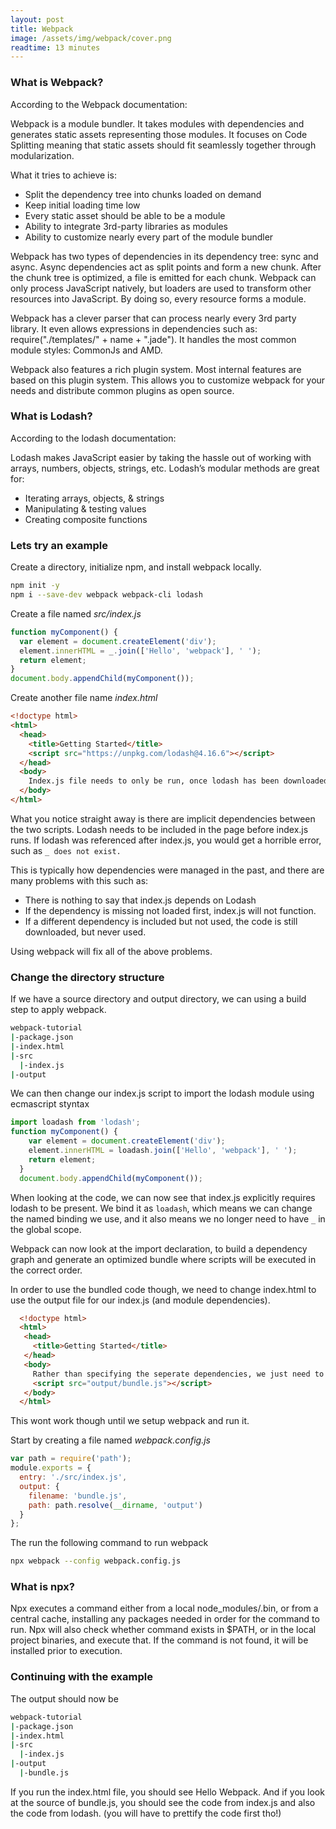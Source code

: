 ```yaml
---
layout: post
title: Webpack
image: /assets/img/webpack/cover.png
readtime: 13 minutes
---
```


### What is Webpack?

According to the Webpack documentation:

Webpack is a module bundler. It takes modules with dependencies and generates static assets representing those modules. It focuses on Code Splitting meaning that static assets should fit seamlessly together through modularization.

What it tries to achieve is: 

- Split the dependency tree into chunks loaded on demand
- Keep initial loading time low
- Every static asset should be able to be a module
- Ability to integrate 3rd-party libraries as modules
- Ability to customize nearly every part of the module bundler

Webpack has two types of dependencies in its dependency tree: sync and async. Async dependencies act as split points and form a new chunk. After the chunk tree is optimized, a file is emitted for each chunk. Webpack can only process JavaScript natively, but loaders are used to transform other resources into JavaScript. By doing so, every resource forms a module.

Webpack has a clever parser that can process nearly every 3rd party library. It even allows expressions in dependencies such as: require("./templates/" + name + ".jade"). It handles the most common module styles: CommonJs and AMD.

Webpack also  features a rich plugin system. Most internal features are based on this plugin system. This allows you to customize webpack for your needs and distribute common plugins as open source.

### What is Lodash?

According to the lodash documentation:

Lodash makes JavaScript easier by taking the hassle out of working with arrays,
numbers, objects, strings, etc. Lodash’s modular methods are great for:

- Iterating arrays, objects, & strings
- Manipulating & testing values
- Creating composite functions

### Lets try an example

Create a directory, initialize npm, and install webpack locally.

```bash
npm init -y
npm i --save-dev webpack webpack-cli lodash
```

Create a file named *src/index.js*

```javascript
function myComponent() {
  var element = document.createElement('div');
  element.innerHTML = _.join(['Hello', 'webpack'], ' ');
  return element;
}
document.body.appendChild(myComponent());
```

Create another file name *index.html*

```html 
<!doctype html>
<html>
  <head>
    <title>Getting Started</title>
    <script src="https://unpkg.com/lodash@4.16.6"></script>
  </head>
  <body>
    Index.js file needs to only be run, once lodash has been downloaded and run. This is why the index.js script is at the bottom of the page, and its dependency is in the head section.
  </body>
</html>
```

What you notice straight away is there are implicit dependencies between the two scripts. Lodash needs to be included in the page before index.js runs. If lodash was referenced after index.js, you would get a horrible error, such as `_ does not exist.`

This is typically how dependencies were managed in the past, and there are many problems with this such as:

- There is nothing to say that index.js depends on Lodash
- If the dependency is missing not loaded first, index.js will not function.
- If a different dependency is included but not used, the code is still downloaded, but never used.

Using webpack will fix all of the above problems.

### Change the directory structure

If we have a source directory and output directory, we can using a build step to apply webpack.

```bash
webpack-tutorial
|-package.json
|-index.html
|-src
  |-index.js
|-output
```

We can then change our index.js script to import the lodash module using ecmascript styntax 

```javascript
import loadash from 'lodash';
function myComponent() {
    var element = document.createElement('div');
    element.innerHTML = loadash.join(['Hello', 'webpack'], ' ');
    return element;
  }
  document.body.appendChild(myComponent());
```

When looking at the code, we can now see that index.js explicitly requires lodash to be present. We bind it as `loadash`, which means we can change the named binding we use, and it also means we no longer need to have `_` in the global scope.

Webpack can now look at the import declaration, to build a dependency graph and generate an optimized bundle where scripts will be executed in the correct order.

In order to use the bundled code though, we need to change index.html to use the output file for our index.js (and module dependencies).

```html
  <!doctype html>
  <html>
   <head>
     <title>Getting Started</title>
   </head>
   <body>
     Rather than specifying the seperate dependencies, we just need to specify the bundled output file.
     <script src="output/bundle.js"></script>
   </body>
  </html>
```

This wont work though until we setup webpack and run it.

Start by creating a file named *webpack.config.js*

```javascript
var path = require('path');
module.exports = {
  entry: './src/index.js',
  output: {
    filename: 'bundle.js',
    path: path.resolve(__dirname, 'output')
  }
};
```

The run the following command to run webpack

```bash
npx webpack --config webpack.config.js
```

### What is npx?

Npx executes a command either from a local node_modules/.bin, or from a central cache, installing any packages needed in order for the command to run. Npx will also check whether command exists in $PATH, or in the local project binaries, and execute that. If the command is not found, it will be installed prior to execution.


### Continuing with the example

The output should now be

```bash
webpack-tutorial
|-package.json
|-index.html
|-src
  |-index.js
|-output
  |-bundle.js
```

If you run the index.html file, you should see Hello Webpack. And if you look at the source of bundle.js, you should see the code from index.js and also the code from lodash. (you will have to prettify the code first tho!)

###